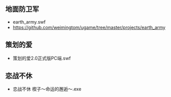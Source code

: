 ## 地面防卫军
* earth_army.swf
* https://github.com/weimingtom/ugame/tree/master/projects/earth_army

## 策划的爱
* 策划的爱2.0正式版PC端.swf

## 恋战不休
* 恋战不休  楔子～命运的邂逅～.exe

